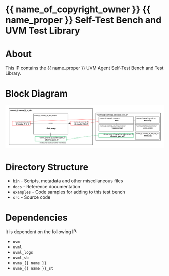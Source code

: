 # {{ name_of_copyright_owner }} {{ name_proper }} Self-Test Bench and UVM Test Library


# About
This IP contains the {{ name_proper }} UVM Agent Self-Test Bench and Test Library.


# Block Diagram
![alt text](./docs/tb_block_diagram.svg "{{ name_proper }} Self-Test Bench Block Diagram")

# Directory Structure
* `bin` - Scripts, metadata and other miscellaneous files
* `docs` - Reference documentation
* `examples` - Code samples for adding to this test bench
* `src` - Source code


# Dependencies
It is dependent on the following IP:

* `uvm`
* `uvml`
* `uvml_logs`
* `uvml_sb`
* `uvma_{{ name }}`
* `uvme_{{ name }}_st`
